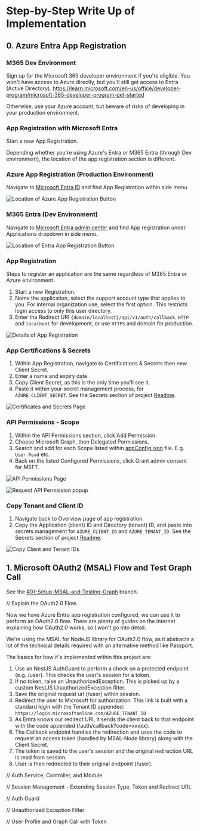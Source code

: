 # Step-by-Step Write Up of Implementation

## 0. Azure Entra App Registration

### M365 Dev Environment

Sign up for the Microsoft 365 developer environment if you're eligible. You won't have access to Azure directly, but you'll still get access to Entra (Active Directory).
<https://learn.microsoft.com/en-us/office/developer-program/microsoft-365-developer-program-get-started>

Otherwise, use your Azure account, but beware of risks of developing in your production environment.

### App Registration with Microsoft Entra

Start a new App Registration.

Depending whether you're using Azure's Entra or M365 Entra (through Dev environment), the location of the app registration section is different.

### Azure App Registration (Production Environment)

Navigate to [Microsoft Entra ID](https://portal.azure.com/#view/Microsoft_AAD_IAM/ActiveDirectoryMenuBlade/~/RegisteredApps) and find App Registration within side menu.

![Location of Azure App Registration Button](images/00-Entra/Azure-App-Registration.png)

### M365 Entra (Dev Environment)

Navigate to [Microsoft Entra admin center](https://entra.microsoft.com/#view/Microsoft_AAD_RegisteredApps/ApplicationsListBlade/quickStartType~/null/sourceType/Microsoft_AAD_IAM) and find App registration under Applications dropdown in side menu.

![Location of Entra App Registration Button](images/00-Entra/Entra-App-Registration.png)

### App Registration

Steps to register an application are the same regardless of M365 Entra or Azure environment.

1. Start a new Registration.
1. Name the application, select the support account type that applies to you. For internal organization use, select the first option. This restricts login access to only this user directory.
1. Enter the Redirect URI `{domain/localhost}/api/v1/auth/callback`. `HTTP` and `localhost` for development, or use `HTTPS` and domain for production.

![Details of App Registration](images/00-Entra/Register-an-Application.png)

### App Certifications & Secrets

1. Within App Registration, navigate to Certifications & Secrets then new Client Secret.
1. Enter a name and expiry date.
1. Copy Client Secret, as this is the only time you'll see it.
1. Paste it within your secret management process, for `AZURE_CLIENT_SECRET`.
See the Secrets section of project [Readme](../../README.md).

![Certificates and Secrets Page](images/00-Entra/Certificates-Secrets.png)

### API Permissions - Scope

1. Within the API Permissions section, click Add Permission.
1. Choose Microsoft Graph, then Delegated Permissions.
1. Search and add for each Scope listed within [appConfig.json](appConfig.json) file. E.g. `User.Read` etc.
1. Back on the listed Configured Permissions, click Grant admin consent for MSFT.

![API Permissions Page](images/00-Entra/API-Permissions.png)

![Request API Permission popup](images/00-Entra/Request-API-Permissions.png)

### Copy Tenant and Client ID

1. Navigate back to Overview page of app registration.
1. Copy the Application (client) ID and Directory (tenant) ID, and paste into secrets management for `AZURE_CLIENT_ID` and `AZURE_TENANT_ID`.
See the Secrets section of project [Readme](../../README.md).

![Copy Client and Tenant IDs](images/00-Entra/Copy-Client-Tenant-IDs.png)

## 1. Microsoft OAuth2 (MSAL) Flow and Test Graph Call

See the [#01-Setup-MSAL-and-Testing-Graph](https://github.com/nickjfrench/ms-automation-graph-nestjs/tree/01-Setup-MSAL-and-Testing-Graph) branch.

// Explain the OAuth2.0 Flow.

Now we have Azure Entra app registration configured, we can use it to perform an OAuth2.0 flow.
There are plenty of guides on the internet explaining how OAuth2.0 works, so I won't go into detail.

We're using the MSAL for NodeJS library for OAuth2.0 flow, as it abstracts a lot of the technical details required with an alternative method like Passport.

The basics for how it's implemented within this project are:

1. Use an NestJS AuthGuard to perform a check on a protected endpoint (e.g. /user). This checks the user's session for a token.
1. If no token, raise an UnauthorizedException. This is picked up by a custom NestJS UnauthorizedException filter.
1. Save the original request url (/user) within session.
1. Redirect the user to Microsoft for authorization. This link is built with a standard login with the Tenant ID appended:
`https://login.microsoftonline.com/AZURE_TENANT_ID`
1. As Entra knows our redirect URI, it sends the client back to that endpoint with the code appended (/auth/callback?code=xxxxx).
1. The Callback endpoint handles the redirection and uses the code to request an access token (handled by MSAL-Node library) along with the Client Secret.
1. The token is saved to the user's session and the original redirection URL is read from session.
1. User is then redirected to their original endpoint (/user).

// Auth Service, Controller, and Module

// Session Management - Extending Session Type, Token and Redirect URL

// Auth Guard

// Unauthorized Exception Filter

// User Profile and Graph Call with Token
